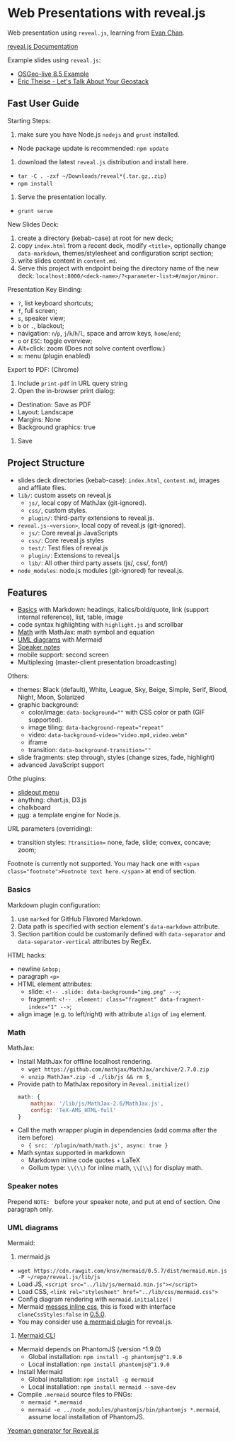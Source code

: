 # Web Presentations with reveal.js

Web presentation using `reveal.js`, learning from [Evan Chan](https://github.com/velvia).

[reveal.js Documentation](https://github.com/hakimel/reveal.js)

Example slides using `reveal.js`:

- [OSGeo-live 8.5 Example](http://live.osgeo.org/en/presentation/index.html#/)
- [Eric Theise - Let's Talk About Your Geostack](http://erictheise.github.io/geostack-deck/)


## Fast User Guide

Starting Steps:

1. make sure you have Node.js `nodejs` and `grunt` installed.
  - Node package update is recommended: `npm update`
1. download the latest `reveal.js` distribution and install here.
  - `tar -C . -zxf ~/Downloads/reveal*{.tar.gz,.zip}`
  - `npm install`
1. Serve the presentation locally.
  - `grunt serve`

New Slides Deck:

1. create a directory (kebab-case) at root for new deck;
1. copy `index.html` from a recent deck, modify `<title>`, optionally change `data-markdown`, themes/stylesheet and configuration script section;
1. write slides content in `content.md`.
1. Serve this project with endpoint being the directory name of the new deck: `localhost:8000/<deck-name>/?<parameter-list>#/major/minor`.

Presentation Key Binding:

- `?`, list keyboard shortcuts;
- `f`, full screen;
- `s`, speaker view;
- `b` or `.`, blackout;
- navigation: `n`/`p`, `j`/`k`/`h`/`l`, space and arrow keys, `home`/`end`;
- `o` or `ESC`: toggle overview;
- Alt+click: zoom (Does not solve content overflow.)
- `m`: menu (plugin enabled)

Export to PDF: (Chrome)

1. Include `print-pdf` in URL query string
1. Open the in-browser print dialog:
  - Destination: Save as PDF
  - Layout: Landscape
  - Margins: None
  - Background graphics: true
1. Save


## Project Structure

- slides deck directories (kebab-case): `index.html`, `content.md`, images and affliate files.
- `lib/`: custom assets on reveal.js
    - `js/`, local copy of MathJax (git-ignored).
    - `css/`, custom styles.
    - `plugin/`: third-party extensions to reveal.js.
- `reveal.js-<version>`, local copy of reveal.js (git-ignored).
    - `js/`: Core reveal.js JavaScripts
    - `css/`: Core reveal.js styles
    - `test/`: Test files of reveal.js
    - `plugin/`: Extensions to reveal.js
    - `lib/`: All other third party assets (js/, css/, font/)
- `node_modules`: node.js modules (git-ignored) for reveal.js.


## Features

- [Basics](#basics) with Markdown: headings, italics/bold/quote, link (support internal reference), list, table, image
- code syntax highlighting with `highlight.js` and scrollbar
- [Math](#math) with MathJax: math symbol and equation
- [UML diagrams](#uml-diagrams) with Mermaid
- [Speaker notes](#speaker-notes)
- mobile support: second screen
- Multiplexing (master-client presentation broadcasting)

Others:

- themes: Black (default), White, League, Sky, Beige, Simple, Serif, Blood, Night, Moon, Solarized
- graphic background:
  - color/image: `data-background=""` with CSS color or path (GIF supported).
  - image tiling: `data-background-repeat="repeat"`
  - video: `data-background-video="video.mp4,video.webm"`
  - iframe
  - transition: `data-background-transition=""`
- slide fragments: step through, styles (change sizes, fade, highlight)
- advanced JavaScript support

Othe plugins:

- [slideout menu](https://github.com/denehyg/reveal.js-menu)
- anything: chart.js, D3.js
- chalkboard
- [pug](https://github.com/pugjs/pug): a template engine for Node.js.

URL parameters (overriding):

- transition styles: `?transition=` none, fade, slide; convex, concave; zoom;

Footnote is currently not supported.
You may hack one with `<span class="footnote">Footnote text here.</span>` at end of section.

### Basics



Markdown plugin configuration:

1. use `marked` for GitHub Flavored Markdown.
1. Data path is specified with section element's `data-markdown` attribute.
1. Section partition could be customarily defined with `data-separator` and `data-separator-vertical` attributes by RegEx.

HTML hacks:

- newline `&nbsp;`
- paragraph `<p>`
- HTML element attributes:
    - slide: `<!-- .slide: data-background="img.png" -->`;
    - fragment: `<!-- .element: class="fragment" data-fragment-index="1" -->`;
- align image (e.g. to left/right) with attribute `align` of `img` element.

### Math

MathJax:

- Install MathJax for offline localhost rendering.
  - `wget https://github.com/mathjax/MathJax/archive/2.7.0.zip`
  - `unzip MathJax*.zip -d ./lib/js && rm $_`
- Provide path to MathJax repository in `Reveal.initialize()`
  ```js
  math: {
      mathjax: '/lib/js/MathJax-2.6/MathJax.js',
      config: 'TeX-AMS_HTML-full'
  }
  ```
- Call the math wrapper plugin in dependencies (add comma after the item before)
  - `{ src: '/plugin/math/math.js', async: true }`
- Math syntax supported in markdown
  - Markdown inline code quotes + LaTeX
  - Gollum type: `\\(\\)` for inline math, `\\[\\]` for display math.

### Speaker notes

Prepend `NOTE: ` before your speaker note, and put at end of section.
One paragraph only.

### UML diagrams

Mermaid:

1. mermaid.js
  - `wget https://cdn.rawgit.com/knsv/mermaid/0.5.7/dist/mermaid.min.js -P ~/repo/reveal.js/lib/js`
  - Load JS, `<script src="../lib/js/mermaid.min.js"></script>`
  - Load CSS, `<link rel="stylesheet" href="../lib/css/mermaid.css">`
  - Config diagram rendering with `mermaid.initialize()`
  - Mermaid [messes inline css](knsv/mermaid#157), this is fixed with interface `cloneCssStyles:false` in [0.5.0](157#issuecomment-109765512).
  - You may consider use [a mermaid plugin](https://github.com/ludwick/reveal.js-mermaid-plugin) for reveal.js.
1. [Mermaid CLI](http://knsv.github.io/mermaid/mermaidCLI.html)
  - Mermaid depends on PhantomJS (version ^1.9.0)
    - Global installation: `npm install -g phantomjs@^1.9.0`
    - Local installation: `npm install phantomjs@^1.9.0`
  - Install Mermaid
    - Global installation: `npm install -g mermaid`
    - Local installation: `npm install mermaid --save-dev`
  - Compile `.mermaid` source files to PNGs:
    - `mermaid *.mermaid`
    - `mermaid -e ../node_modules/phantomjs/bin/phantomjs *.mermaid`, assume local installation of PhantomJS.

[Yeoman generator for Reveal.js](https://github.com/slara/generator-reveal)

